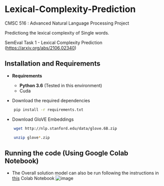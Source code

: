 # Lexical-Complexity-Prediction
CMSC 516 : Advanced Natural Language Processing Project

Predictiong the lexical complexity of Single words.

SemEval Task 1 - Lexical Complexity Prediction (https://arxiv.org/abs/2106.02340)


## Installation and Requirements

* **Requirements**

  * **Python 3.6** (Tested in this environment)
  * Cuda



* Download the required dependencies

```sh
    pip install -r requirements.txt
```

* Download GloVE Embeddings

```sh
    wget http://nlp.stanford.edu/data/glove.6B.zip

    unzip glove*.zip
```

## Running the code (Using Google Colab Notebook)

* The Overall solution model can also be run following the instructions in [this](https://colab.research.google.com/drive/1lH6Z2gpSm_oRPF1z4BDvhdjGTwsgjmp_#scrollTo=Gf1LJHeThNtx) Colab Notebook
![image](https://user-images.githubusercontent.com/89481943/142962910-9e94659a-1de2-4ff4-b88a-31bb6d8f5a7e.png)
